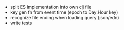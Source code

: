 * split ES implementation into own clj file
* key gen fn from event time (epoch to Day:Hour key)
* recognize file ending when loading query (json/edn)
* write tests
